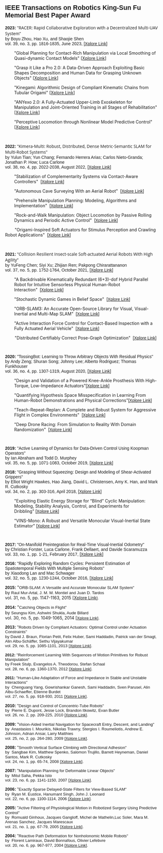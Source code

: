 <h2><strong style="font-size: 16pt; font-family: helvetica;">IEEE Transactions on Robotics King-Sun Fu Memorial Best Paper Award</strong></h2>
<p><span style="font-family: helvetica;"><span style="font-weight: bold;">2023:&nbsp;</span>"</span><span style="font-family: helvetica;"><span><span style="font-family: 'Open Sans', Arial, Helvetica, sans-serif;">RACER: Rapid Collaborative Exploration with a Decentralized Multi-UAV System</span>"&nbsp;&nbsp;<br></span><span>by&nbsp;Boyu Zhou, Hao Xu, and Shaojie Shen</span>&nbsp;<br></span><span style="font-family: helvetica;">vol. 39, no. 3, pp. 1816-1835, June 2023, [<a href="https://ieeexplore.ieee.org/document/10038280" target="_blank" rel="noopener">Xplore Link</a>]</span></p>
<div id="accordion" class="panel-group">
<div class="panel panel-default">
<div id="collapse2023" class="panel-collapse collapse in" style="">
<div class="panel-body">
<p style="padding-left: 30px;">"Global Planning for Contact-Rich Manipulation via Local Smoothing of Quasi-dynamic Contact Models" [<a href="https://ieeexplore.ieee.org/document/10225433" target="_blank" rel="noopener">Xplore Link</a>]</p>
<p style="padding-left: 30px;">"Grasp it Like a Pro 2.0: A Data-Driven Approach Exploiting Basic Shapes Decomposition and Human Data for Grasping Unknown Objects" [<a href="https://ieeexplore.ieee.org/document/10169891" target="_blank" rel="noopener">Xplore Link</a>]</p>
<p style="padding-left: 30px;">"Kinegami: Algorithmic Design of Compliant Kinematic Chains from Tubular Origami" [<a href="https://ieeexplore.ieee.org/document/9914656" target="_blank" rel="noopener">Xplore Link</a>]</p>
<p style="padding-left: 30px;">"ANYexo 2.0: A Fully-Actuated Upper-Limb Exoskeleton for Manipulation and Joint-Oriented Training in all Stages of Rehabilitation" [<a href="https://ieeexplore.ieee.org/document/10008060" target="_blank" rel="noopener">Xplore Link</a>]</p>
<p style="padding-left: 30px;">"Perceptive Locomotion through Nonlinear Model Predictive Control" [<a href="https://ieeexplore.ieee.org/document/10138309" target="_blank" rel="noopener">Xplore Link</a>]</p>
</div>
</div>
</div>
<p>&nbsp;</p>
<p><span style="font-family: helvetica;"><span style="font-weight: bold;">2022:&nbsp;</span>"</span><span style="font-family: helvetica;"><span><span style="font-family: 'Open Sans', Arial, Helvetica, sans-serif;">Kimera-Multi: Robust, Distributed, Dense Metric-Semantic SLAM for Multi-Robot Systems</span>"&nbsp;&nbsp;<br></span><span>by&nbsp;Yulun Tian; Yun Chang; Fernando Herrera Arias; Carlos Nieto-Granda; Jonathan P. How; Luca Carlone</span>&nbsp;<br></span><span style="font-family: helvetica;">vol. 38, no. 4, pp. 2022-2038, August 2022, [<a href="https://ieeexplore.ieee.org/abstract/document/9686955" target="_blank" rel="noopener">Xplore Link</a>]</span></p>
<div id="accordion" class="panel-group">
<div class="panel panel-default">
<div id="collapse2022" class="panel-collapse collapse in" style="">
<div class="panel-body">
<p style="padding-left: 30px;">"Stabilization of Complementarity Systems via Contact-Aware Controllers"&nbsp;&nbsp;<span style="font-family: helvetica;">[<a href="https://ieeexplore.ieee.org/abstract/document/9614168" target="_blank" rel="noopener">Xplore Link</a>]</span></p>
<p style="padding-left: 30px;">"Autonomous Cave Surveying With an Aerial Robot"&nbsp;&nbsp;<span style="font-family: helvetica;">[<a href="https://ieeexplore.ieee.org/abstract/document/9536757" target="_blank" rel="noopener">Xplore Link</a>]</span></p>
<p style="padding-left: 30px;">"Prehensile Manipulation Planning: Modeling, Algorithms and Implementation"&nbsp;&nbsp;<span style="font-family: helvetica;">[<a href="https://ieeexplore.ieee.org/abstract/document/9662425" target="_blank" rel="noopener">Xplore Link</a>]</span></p>
<p style="padding-left: 30px;">"Rock-and-Walk Manipulation: Object Locomotion by Passive Rolling Dynamics and Periodic Active Control"&nbsp;&nbsp;<span style="font-family: helvetica;">[<a href="https://ieeexplore.ieee.org/abstract/document/9689055" target="_blank" rel="noopener">Xplore Link</a>]</span></p>
<p>&nbsp; &nbsp; &nbsp; &nbsp; "Origami-Inspired Soft Actuators for Stimulus Perception and Crawling Robot Applications"&nbsp;&nbsp;<span style="font-family: helvetica;">[<a href="https://ieeexplore.ieee.org/abstract/document/9519150" target="_blank" rel="noopener">Xplore Link</a>]</span></p>
</div>
</div>
</div>
<p>&nbsp;</p>
<p><span style="font-family: helvetica;"><span style="font-weight: bold;">2021:&nbsp;</span>"</span><span style="font-family: helvetica;"><span><span style="font-family: 'Open Sans', Arial, Helvetica, sans-serif;">Collision Resilient Insect-scale Soft-actuated Aerial Robots With High Agility</span>"&nbsp;&nbsp;<br></span><span>by&nbsp;YuFeng Chen; Siyi Xu; Zhijian Ren; Pakpong Chirarattananon</span>&nbsp;<br></span><span style="font-family: helvetica;">vol. 37, no. 5, pp. 1752-1764, October 2021, [<a href="https://ieeexplore.ieee.org/document/9357346" target="_blank" rel="noopener">Xplore Link</a>]</span></p>
<div id="accordion" class="panel-group">
<div id="accordion" class="panel-group">
<div class="panel panel-default">
<div id="collapse2021" class="panel-collapse collapse">
<div class="panel-body">
<p style="padding-left: 30px;">"A Backdrivable Kinematically Redundant (6+3)-dof Hybrid Parallel Robot for Intuitive Sensorless Physical Human-Robot Interaction"&nbsp;&nbsp;<span style="font-family: helvetica;">[<a href="https://ieeexplore.ieee.org/document/9306904" target="_blank" rel="noopener">Xplore Link</a>]</span></p>
<p style="padding-left: 30px;">"Stochastic Dynamic Games in Belief Space"&nbsp;&nbsp;<span style="font-family: helvetica;">[<a href="https://ieeexplore.ieee.org/document/9439814" target="_blank" rel="noopener">Xplore Link</a>]</span></p>
<p style="padding-left: 30px;">"ORB-SLAM3: An Accurate Open-Source Library for Visual, Visual-Inertial and Multi-Map SLAM"&nbsp;&nbsp;<span style="font-family: helvetica;">[<a href="https://ieeexplore.ieee.org/document/9440682" target="_blank" rel="noopener">Xplore Link</a>]</span></p>
<p style="padding-left: 30px;">"Active Interaction Force Control for Contact-Based Inspection with a Fully Actuated Aerial Vehicle"&nbsp;&nbsp;<span style="font-family: helvetica;">[<a href="https://ieeexplore.ieee.org/document/9295362" target="_blank" rel="noopener">Xplore Link</a>]</span></p>
<p>&nbsp; &nbsp; &nbsp; &nbsp; "Distributed Certifiably Correct Pose-Graph Optimization"&nbsp;&nbsp;<span style="font-family: helvetica;">[<a href="https://ieeexplore.ieee.org/document/9425438" target="_blank" rel="noopener">Xplore Link</a>]</span></p>
</div>
</div>
</div>
<p>&nbsp;</p>
<p><span style="font-family: helvetica;"><strong>2020: </strong>"TossingBot: Learning to Throw Arbitrary Objects With Residual Physics" <span>&nbsp;<br></span></span><span style="font-family: helvetica;">by Andy Zeng; Shuran Song; Johnny Lee; Alberto Rodriguez; Thomas Funkhouser<span><br></span></span><span style="font-family: helvetica;">vol. 36, no. 4, pp. 1307-1319, August 2020, [<a href="https://ieeexplore.ieee.org/document/9425438" target="_blank" rel="noopener">Xplore Link</a><span>]</span></span></p>
<div id="accordion" class="panel-group">
<div id="accordion" class="panel-group">
<div class="panel panel-default">
<div id="collapse2020" class="panel-collapse collapse">
<div class="panel-body">
<p style="padding-left: 30px;">"Design and Validation of a Powered Knee-Ankle Prosthesis With High-Torque, Low-Impedance Actuators"<span style="font-family: helvetica;">[<a href="https://ieeexplore.ieee.org/document/9139298" target="_blank" rel="noopener">Xplore Link</a>]</span></p>
<p style="padding-left: 30px;">"Quantifying Hypothesis Space Misspecification in Learning From Human-Robot Demonstrations and Physical Corrections"<span style="font-family: helvetica;">[<a href="https://ieeexplore.ieee.org/document/9007490" target="_blank" rel="noopener">Xplore Link</a>]</span></p>
<p style="padding-left: 30px;">"Teach-Repeat-Replan: A Complete and Robust System for Aggressive Flight in Complex Environments"&nbsp;<span>&nbsp;</span><span style="font-family: helvetica;">[<a href="https://ieeexplore.ieee.org/document/9102390" target="_blank" rel="noopener">Xplore Link</a><span>]</span></span></p>
<p style="padding-left: 30px;">"Deep Drone Racing: From Simulation to Reality With Domain Randomization"&nbsp;<span>&nbsp;</span><span style="font-family: helvetica;">[<a href="https://ieeexplore.ieee.org/document/8877728" target="_blank" rel="noopener">Xplore Link</a><span>]</span></span></p>
</div>
</div>
</div>
<p>&nbsp;</p>
<p><span style="font-family: helvetica;"><strong>2019: </strong>"Active Learning of Dynamics for Data-Driven Control Using Koopman Operators"<span>&nbsp;<br></span></span><span style="font-family: helvetica;">by Ian Abraham and Todd D. Murphey<span style="color: #000000;"><span style="font-size: 13.63636302948px; line-height: 16.1000003814697px;"></span></span><span>&nbsp;<br></span></span><span style="font-family: helvetica;">vol. 35, no. 5, pp. 1071-1083, October 2019, [<a href="https://ieeexplore.ieee.org/document/8759089" target="_blank" rel="noopener">Xplore Link</a><span>]</span></span></p>
<p><span style="font-family: helvetica;"><strong>2018: </strong>"Grasping Without Squeezing: Design and Modeling of Shear-Activated Grippers"<span>&nbsp;<br></span></span><span style="font-family: helvetica;">by Elliot Wright Hawkes, Hao Jiang, David L. Christensen, Amy K. Han, and Mark R. Cutkosky<span style="color: #000000;"><span style="font-size: 13.63636302948px; line-height: 16.1000003814697px;"></span></span><span>&nbsp;<br></span></span><span style="font-family: helvetica;">vol. 34, no. 2, pp. 303-316, April 2018, [<a href="https://ieeexplore.ieee.org/document/8239707" target="_blank" rel="noopener">Xplore Link</a><span>]</span></span></p>
<div id="accordion" class="panel-group">
<div id="accordion" class="panel-group">
<div class="panel panel-default">
<div id="collapse2018" class="panel-collapse collapse">
<div class="panel-body">
<p style="padding-left: 30px;">"Exploiting Elastic Energy Storage for “Blind” Cyclic Manipulation: Modeling, Stability Analysis, Control, and Experiments for Dribbling"<span>&nbsp;</span><span style="font-family: helvetica;">[<a href="https://ieeexplore.ieee.org/document/8263400" target="_blank" rel="noopener">Xplore Link</a><span>]</span></span></p>
<p style="padding-left: 30px;">"VINS-Mono: A Robust and Versatile Monocular Visual-Inertial State Estimator"<span style="font-family: helvetica;">&nbsp;[<a href="https://ieeexplore.ieee.org/document/8421746" target="_blank" rel="noopener">Xplore Link</a><span>]</span></span></p>
</div>
</div>
</div>
<p>&nbsp;</p>
<p><span style="font-family: helvetica;"><strong>2017: </strong>"On-Manifold Preintegration for Real-Time Visual-Inertial Odometry"<span>&nbsp;<br></span></span><span style="font-family: helvetica;">by Christian Forster, Luca Carlone, Frank Dellaert, and Davide Scaramuzza<span style="color: #000000;"><span style="font-size: 13.63636302948px; line-height: 16.1000003814697px;"></span></span><span>&nbsp;<br></span></span><span style="font-family: helvetica;">vol. 33, no. 1, pp. 1-21, February 2017, [<a href="https://ieeexplore.ieee.org/document/7557075/" target="_blank" rel="noopener">Xplore Link</a><span>]</span></span></p>
<p><span style="font-family: helvetica;"><strong>2016: </strong>"Rapidly Exploring Random Cycles: Persistent Estimation of Spatiotemporal Fields With Multiple Sensing Robots"<span>&nbsp;<br></span></span><span style="font-family: helvetica;">by Xiaodong Lan and Mac Schwager<span style="color: #000000;"><span style="font-size: 13.63636302948px; line-height: 16.1000003814697px;"></span></span><span>&nbsp;<br></span></span><span style="font-family: helvetica;">vol. 32, no. 5, pp. 1230-1244, October 2016, [<a href="http://ieeexplore.ieee.org/document/7570171/" target="_blank" rel="noopener">Xplore Link</a><span>]</span></span></p>
<p><strong><span style="font-family: helvetica;">2015:&nbsp;</span></strong>"<span style="font-family: helvetica;"><span style="font-size: 10pt; line-height: 115%; font-family: helvetica;">ORB-SLAM: A Versatile and Accurate Monocular SLAM System"<br></span></span>by&nbsp;<span style="font-size: 10pt; line-height: 115%; font-family: helvetica;">Raul Mur-Artal, J. M. M. Montiel and Juan D. Tardos<br></span>vol. 31, no. 5, pp. 1147-1163, 2015 [<a href="http://ieeexplore.ieee.org/document/7219438/" target="_blank" rel="noopener">Xplore Link</a><span style="font-family: helvetica; font-size: 10pt;">].</span></p>
<p><span style="font-family: helvetica; font-size: 10pt;"></span><strong><span style="font-family: helvetica;">2014:&nbsp;</span></strong>"<span style="font-family: helvetica;"><span style="font-size: 10pt; line-height: 115%; font-family: helvetica;">Catching Objects in Flight"<br></span></span>by&nbsp;<span style="font-size: 10pt; line-height: 115%; font-family: helvetica;">Seungsu Kim, Ashwini Shukla, Aude Billard<br></span>vol. 30, no. 5, pp. 1049-1065, 2014 [<a style="background-color: white; font-family: helvetica; font-size: 10pt;" href="http://ieeexplore.ieee.org/xpl/articleDetails.jsp?arnumber=6810147&amp;newsearch=true&amp;queryText=Catching%20Objects%20in%20Flight" target="_blank" rel="noopener noreferrer">Xplore Link</a><span style="font-family: helvetica; font-size: 10pt;">].</span></p>
<p><span style="font-family: helvetica; font-size: 10pt;"></span><strong><span style="font-family: helvetica;">2013: </span></strong><span style="font-family: helvetica;">"</span><span style="font-family: helvetica;"><span style="font-size: 10pt; line-height: 115%; font-family: helvetica;">Robots Driven by Compliant Actuators: Optimal Control under Actuation Constraints"<br></span></span><span style="font-family: helvetica;"><span style="font-size: 10pt; line-height: 115%; font-family: helvetica;">by&nbsp;<span style="font-size: 10pt; line-height: 115%; font-family: helvetica;">David J. Braun, Florian Petit, Felix Huber, Sami Haddadin, Patrick van der Smagt, Alin Albu-Schäffer, Sethu Vijayakumar<br></span></span></span><span style="font-family: helvetica;"><span style="font-size: 10pt; line-height: 115%; font-family: helvetica;"><span style="font-size: 10pt; line-height: 115%; font-family: helvetica;">vol. 29, no. 5, pp. 1085-1101, 2013 [<a href="http://ieeexplore.ieee.org/xpl/articleDetails.jsp?arnumber=6570761&amp;newsearch=true&amp;queryText=Robots%20Driven%20by%20Compliant%20Actuators:%20Optimal%20Control%20Under%20Actuation%20Constraints" target="_blank" rel="noopener noreferrer">Xplore Link</a>].</span></span></span></p>
<p><span style="font-family: helvetica;"><span style="font-size: 10pt; line-height: 115%; font-family: helvetica;"><span style="font-size: 10pt; line-height: 115%; font-family: helvetica;"><strong><span>2012: </span></strong><span>"</span><span><span style="font-size: 10pt; line-height: 115%; font-family: helvetica;">Reinforcement Learning With Sequences of Motion Primitives for Robust Manipulation"<br></span></span></span></span></span><span style="font-family: helvetica;"><span style="font-size: 10pt; line-height: 115%; font-family: helvetica;">by&nbsp;<span style="font-size: 10pt; line-height: 115%; font-family: helvetica;">Freek Stulp, Evangelos A. Theodorou, Stefan Schaal<br></span></span></span><span style="font-family: helvetica;"><span style="font-size: 10pt; line-height: 115%; font-family: helvetica;"><span style="font-size: 10pt; line-height: 115%; font-family: helvetica;">vol. 28, no. 6, pp. 1360-1370, 2012 [<a href="http://ieeexplore.ieee.org/xpl/articleDetails.jsp?arnumber=6295672&amp;newsearch=true&amp;queryText=Reinforcement%20Learning%20With%20Sequences%20of%20Motion%20Primitives%20for%20Robust%20Manipulation" target="_blank" rel="noopener noreferrer">Xplore Link</a>].</span></span></span></p>
<p><span style="font-family: helvetica;"><span style="font-size: 10pt; line-height: 115%; font-family: helvetica;"><span style="font-size: 10pt; line-height: 115%; font-family: helvetica;"><strong><span>2011: </span></strong><span>"</span><span><span style="font-size: 10pt; line-height: 115%; font-family: helvetica;">Human-Like Adaptation of Force and Impedance in Stable and Unstable Interactions"<br></span></span></span></span></span><span style="font-family: helvetica;"> <span style="font-size: 10pt; line-height: 115%; font-family: helvetica;">by&nbsp;<span style="font-size: 10pt; line-height: 115%; font-family: helvetica;"> Chenguang Yang, Gowrishankar Ganesh, Sami Haddadin, Sven Parusel, Alin Albu-Schaeffer, Etienne Burdet<br></span></span></span><span style="font-family: helvetica;"><span style="font-size: 10pt; line-height: 115%; font-family: helvetica;"><span style="font-size: 10pt; line-height: 115%; font-family: helvetica;">vol. 27, no. 5, pp. 918-930, 2011 [<a href="http://ieeexplore.ieee.org/xpl/articleDetails.jsp?arnumber=5940238&amp;newsearch=true&amp;queryText=Human-Like%20Adaptation%20of%20Force%20and%20Impedance%20in%20Stable%20and%20Unstable%20Interactions" target="_blank" rel="noopener noreferrer">Xplore Link</a>].</span></span></span></p>
<p><strong><span style="font-family: helvetica;">2010: </span></strong><span style="font-family: helvetica;">"</span><span style="font-family: helvetica;"><span style="font-size: 10pt; line-height: 115%; font-family: helvetica;">Design and Control of Concentric-Tube Robots"<br></span></span><span style="font-family: helvetica;"><span style="font-size: 10pt; line-height: 115%; font-family: helvetica;">by&nbsp;<span style="font-size: 10pt; line-height: 115%; font-family: helvetica;"> Pierre E. Dupont, Jesse Lock, Brandon Itkowitz, Evan Butler<br></span></span></span><span style="font-family: helvetica;"><span style="font-size: 10pt; line-height: 115%; font-family: helvetica;"><span style="font-size: 10pt; line-height: 115%; font-family: helvetica;">vol. 26, no. 2, pp. 209-225, 2010 [<a href="http://ieeexplore.ieee.org/xpl/articleDetails.jsp?arnumber=5371822&amp;newsearch=true&amp;queryText=Design%20and%20Control%20of%20Concentric-Tube%20Robots" target="_blank" rel="noopener noreferrer">Xplore Link</a>].</span></span></span></p>
<p><strong><span style="font-family: helvetica;">2009: </span></strong><span style="font-family: helvetica;">"</span><span style="font-family: helvetica;"><span style="font-size: 10pt; line-height: 115%; font-family: helvetica;">Vision-Aided Inertial Navigation for Spacecraft Entry, Descent, and Landing"<br></span></span><span style="font-family: helvetica;"><span style="font-size: 10pt; line-height: 115%; font-family: helvetica;">by&nbsp;<span style="font-size: 10pt; line-height: 115%; font-family: helvetica;"> Anastasios I. Mourikis, Nikolas Trawny, Stergios I. Roumeliotis, Andrew E. Johnson, Adnan Ansar, Larry Matthies<br></span></span></span><span style="font-family: helvetica;"><span style="font-size: 10pt; line-height: 115%; font-family: helvetica;"><span style="font-size: 10pt; line-height: 115%; font-family: helvetica;">vol. 25, no, 2, pp. 264-280, 2009 [<a href="http://ieeexplore.ieee.org/xpl/articleDetails.jsp?arnumber=4801600&amp;queryText=Vision-Aided%20Inertial%20Navigation%20for%20Spacecraft%20Entry,%20Descent,%20and%20Landing&amp;newsearch=true" target="_blank" rel="noopener noreferrer">Xplore Link</a>].</span></span></span></p>
<p><span style="font-family: helvetica;"><span style="font-size: 10pt; line-height: 115%; font-family: helvetica;"><span style="font-size: 10pt; line-height: 115%; font-family: helvetica;"></span></span></span><strong><span style="font-family: helvetica;">2008: </span></strong><span style="font-family: helvetica;">"</span><span style="font-family: helvetica;"><span style="font-size: 10pt; line-height: 115%; font-family: helvetica;">Smooth Vertical Surface Climbing with Directional Adhesion"<br></span></span><span style="font-family: helvetica;"><span style="font-size: 10pt; line-height: 115%; font-family: helvetica;">by&nbsp;<span style="font-size: 10pt; line-height: 115%; font-family: helvetica;"> Sangbae Kim, Matthew Spenko, Salomon Trujillo, Barrett Heyneman, Daniel Santos, Mark R. Cutkosky<br></span></span></span><span style="font-family: helvetica;"><span style="font-size: 10pt; line-height: 115%; font-family: helvetica;"><span style="font-size: 10pt; line-height: 115%; font-family: helvetica;">vol. 24, no. 1, pp. 65-74, 2008 [<a href="http://ieeexplore.ieee.org/xpl/articleDetails.jsp?arnumber=4428277&amp;newsearch=true&amp;queryText=Smooth%20Vertical%20Surface%20Climbing%20with%20Directional%20Adhesion" target="_blank" rel="noopener noreferrer">Xplore Link</a>].</span></span></span></p>
<p><span style="font-family: helvetica;"><span style="font-size: 10pt; line-height: 115%; font-family: helvetica;"><span style="font-size: 10pt; line-height: 115%; font-family: helvetica;"></span></span></span><strong><span style="font-family: helvetica;">2007: </span></strong><span style="font-family: helvetica;">"</span><span style="font-family: helvetica;"><span style="font-size: 10pt; line-height: 115%; font-family: helvetica;">Manipulation Planning for Deformable Linear Objects"<br></span></span><span style="font-family: helvetica;"><span style="font-size: 10pt; line-height: 115%; font-family: helvetica;">by&nbsp;<span style="font-size: 10pt; line-height: 115%; font-family: helvetica;"> Mitul Saha, Pekka Isto<br></span></span></span><span style="font-family: helvetica;"><span style="font-size: 10pt; line-height: 115%; font-family: helvetica;"><span style="font-size: 10pt; line-height: 115%; font-family: helvetica;">vol. 23, no. 6, pp. 1141-1150, 2007 [<a href="http://ieeexplore.ieee.org/xpl/articleDetails.jsp?arnumber=4359263&amp;newsearch=true&amp;queryText=Manipulation%20Planning%20for%20Deformable%20Linear%20Objects" target="_blank" rel="noopener noreferrer">Xplore Link</a>].</span></span></span></p>
<p><span style="font-family: helvetica;"><span style="font-size: 10pt; line-height: 115%; font-family: helvetica;"><span style="font-size: 10pt; line-height: 115%; font-family: helvetica;"></span></span></span><strong><span style="font-family: helvetica;">2006: </span></strong><span style="font-family: helvetica;">"</span><span style="font-family: helvetica;"><span style="font-size: 10pt; line-height: 115%; font-family: helvetica;">Exactly Sparse Delayed-State Filters for View-Based SLAM"<br></span></span><span style="font-family: helvetica;"><span style="font-size: 10pt; line-height: 115%; font-family: helvetica;">by&nbsp;<span style="font-size: 10pt; line-height: 115%; font-family: helvetica;"> Ryan M. Eustice, Hanumant Singh, John J. Leonard<br></span></span></span><span style="font-family: helvetica;"><span style="font-size: 10pt; line-height: 115%; font-family: helvetica;"><span style="font-size: 10pt; line-height: 115%; font-family: helvetica;">vol. 22, no. 6, pp. 1100-1114, 2006 [<a href="http://ieeexplore.ieee.org/xpl/articleDetails.jsp?arnumber=4020357&amp;newsearch=true&amp;queryText=Exactly%20Sparse%20Delayed-State%20Filters%20for%20View-Based%20SLAM" target="_blank" rel="noopener noreferrer">Xplore Link</a>].</span></span></span></p>
<p><strong><span style="font-family: helvetica;">2005: </span></strong><span style="font-family: helvetica;">"</span><span style="font-family: helvetica;"><span style="font-size: 10pt; line-height: 115%; font-family: helvetica;">Active Filtering of Physiological Motion in Robotized Surgery Using Predictive Control"<br></span></span><span style="font-family: helvetica;"><span style="font-size: 10pt; line-height: 115%; font-family: helvetica;">by&nbsp;<span style="font-size: 10pt; line-height: 115%; font-family: helvetica;"> Romuald Ginhoux, Jacques Gangloff, Michel de Mathelin,Luc Soler, Mara M. Arenas Sanchez, Jacques Marescaux<br></span></span></span><span style="font-family: helvetica;"><span style="font-size: 10pt; line-height: 115%; font-family: helvetica;"><span style="font-size: 10pt; line-height: 115%; font-family: helvetica;">vol. 21, no. 1, pp. 67-79, 2005 [<a href="http://ieeexplore.ieee.org/xpl/articleDetails.jsp?arnumber=1391016&amp;newsearch=true&amp;queryText=Active%20Filtering%20of%20Physiological%20Motion%20in%20Robotized%20Surgery%20Using%20Predictive%20Control" target="_blank" rel="noopener noreferrer">Xplore Link</a>].</span></span></span></p>
<p><span style="font-family: helvetica;"><span style="font-size: 10pt; line-height: 115%; font-family: helvetica;"><span style="font-size: 10pt; line-height: 115%; font-family: helvetica;"></span></span></span><strong><span style="font-family: helvetica;">2004: </span></strong><span style="font-family: helvetica;">"</span><span style="font-family: helvetica;"><span style="font-size: 10pt; line-height: 115%; font-family: helvetica;">Reactive Path Deformation for Nonholonomic Mobile Robots"<br></span></span><span style="font-family: helvetica;"><span style="font-size: 10pt; line-height: 115%; font-family: helvetica;">by&nbsp;<span style="font-size: 10pt; line-height: 115%; font-family: helvetica;"> Florent Lamiraux, David Bonnafous, Olivier Lefebvre<br></span></span></span><span style="font-family: helvetica;"><span style="font-size: 10pt; line-height: 115%; font-family: helvetica;"><span style="font-size: 10pt; line-height: 115%; font-family: helvetica;">vol. 20, no. 6, pp. 967-977, 2004 [<a href="http://ieeexplore.ieee.org/xpl/articleDetails.jsp?arnumber=1362692&amp;newsearch=true&amp;queryText=Reactive%20Path%20Deformation%20for%20Nonholonomic%20Mobile%20Robots" target="_blank" rel="noopener noreferrer">Xplore Link</a>].</span></span></span></p>
<p>&nbsp;</p>
</div>
</div>
</div>
</div>
</div>
</div>
</div>
</div>
</div>